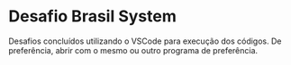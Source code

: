 # Desafio Brasil System

Desafios concluídos utilizando o VSCode para execução dos códigos. De preferência, abrir com o mesmo ou outro programa de preferência.
